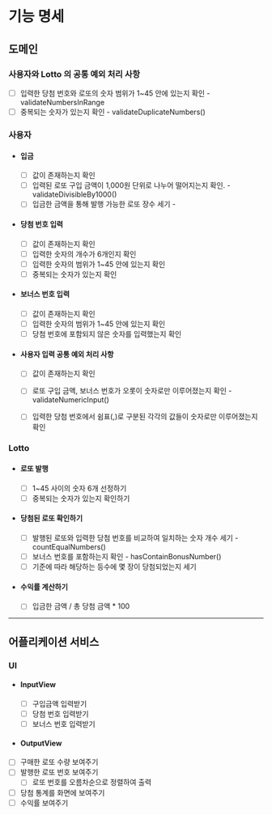 
# 기능 명세

## 도메인

### 사용자와 Lotto 의 공통 예외 처리 사항
  - [ ] 입력한 당첨 번호와 로또의 숫자 범위가 1~45 안에 있는지 확인 - validateNumbersInRange 
  - [ ] 중복되는 숫자가 있는지 확인 - validateDuplicateNumbers()

### 사용자
- #### 입금
  - [ ] 값이 존재하는지 확인 
  - [ ] 입력된 로또 구입 금액이 1,000원 단위로 나누어 떨어지는지 확인. - validateDivisibleBy1000()
  - [ ] 입금한 금액을 통해 발행 가능한 로또 장수 세기 -

- #### 당첨 번호 입력
  - [ ] 값이 존재하는지 확인
  - [ ] 입력한 숫자의 개수가 6개인지 확인
  - [ ] 입력한 숫자의 범위가 1~45 안에 있는지 확인
  - [ ] 중복되는 숫자가 있는지 확인

- #### 보너스 번호 입력
  - [ ] 값이 존재하는지 확인
  - [ ] 입력한 숫자의 범위가 1~45 안에 있는지 확인
  - [ ] 당첨 번호에 포함되지 않은 숫자를 입력했는지 확인
  
- #### 사용자 입력 공통 예외 처리 사항
  - [ ] 값이 존재하는지 확인
  - [ ] 로또 구입 금액, 보너스 번호가 오롯이 숫자로만 이루어졌는지 확인 - validateNumericInput()
  - [ ] 입력한 당첨 번호에서 쉼표(,)로 구분된 각각의 값들이 숫자로만 이루어졌는지 확인  



### Lotto
- #### 로또 발행
  - [ ] 1~45 사이의 숫자 6개 선정하기
  - [ ] 중복되는 숫자가 있는지 확인하기

- #### 당첨된 로또 확인하기
  - [ ] 발행된 로또와 입력한 당첨 번호를 비교하여 일치하는 숫자 개수 세기 - countEqualNumbers() 
  - [ ] 보너스 번호를 포함하는지 확인 - hasContainBonusNumber()
  - [ ] 기준에 따라 해당하는 등수에 몇 장이 당첨되었는지 세기

- #### 수익률 계산하기
  - [ ] 입금한 금액 / 총 당첨 금액 * 100

---

## 어플리케이션 서비스

### UI
- #### InputView
  - [ ] 구입금액 입력받기
  - [ ] 당첨 번호 입력받기
  - [ ] 보너스 번호 입력받기

- #### OutputView
- [ ] 구매한 로또 수량 보여주기
- [ ] 발행한 로또 번호 보여주기
  - [ ] 로또 번호를 오름차순으로 정렬하여 출력
- [ ] 당첨 통계를 화면에 보여주기
- [ ] 수익률 보여주기